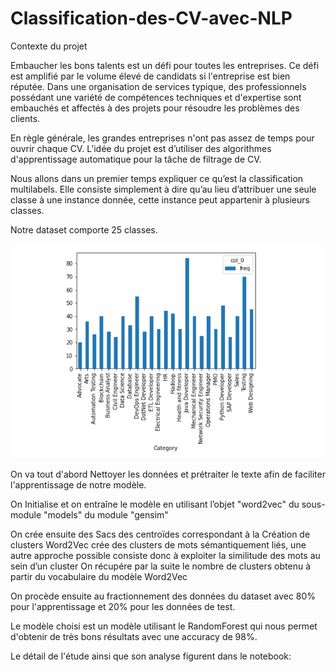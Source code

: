 # Classification-des-CV-avec-NLP

Contexte du projet

Embaucher les bons talents est un défi pour toutes les entreprises. Ce défi est amplifié par le volume élevé de candidats si l'entreprise est bien réputée. Dans une organisation de services typique, des professionnels possédant une variété de compétences techniques et d'expertise sont embauchés et affectés à des projets pour résoudre les problèmes des clients.

En règle générale, les grandes entreprises n'ont pas assez de temps pour ouvrir chaque CV. L’idée du projet est d’utiliser des algorithmes d'apprentissage automatique pour la tâche de filtrage de CV.

Nous allons dans un premier temps expliquer ce qu’est la classification multilabels. Elle consiste simplement à dire qu’au lieu d’attribuer une seule classe à une instance donnée, cette instance peut appartenir à plusieurs classes.

Notre dataset comporte 25 classes.

![Category](https://github.com/celine29730/Classification-des-CV-avec-NLP/blob/main/image1.png)

On va tout d'abord Nettoyer les données et prétraiter le texte afin de faciliter l'apprentissage de notre modèle.

On Initialise et on entraîne le modèle en utilisant l’objet "word2vec" du sous-module "models" du module "gensim"

On crée ensuite des Sacs des centroïdes correspondant à la Création de clusters
Word2Vec crée des clusters de mots sémantiquement liés, une autre approche possible consiste donc à exploiter la similitude des mots au sein d’un cluster
On récupére par la suite le nombre de clusters obtenu à partir du vocabulaire du modèle Word2Vec

On procède ensuite au fractionnement des données du dataset avec 80% pour l'apprentissage et 20% pour les données de test.

Le modèle choisi est un modèle utilisant le RandomForest qui nous permet d'obtenir de très bons résultats avec une accuracy de 98%.

Le détail de l'étude ainsi que son analyse figurent dans le notebook: 
